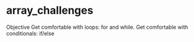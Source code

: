 # array_challenges

Objective
Get comfortable with loops: for and while.
Get comfortable with conditionals: if/else
